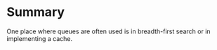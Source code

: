 # Summary

One place where queues are often used is in breadth-first search or in implementing a cache.
